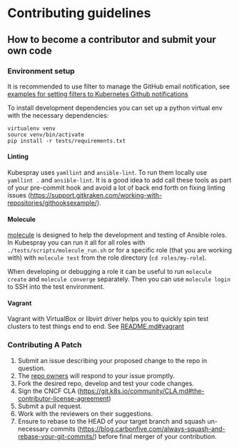 # Contributing guidelines

## How to become a contributor and submit your own code

### Environment setup

It is recommended to use filter to manage the GitHub email notification, see [examples for setting filters to Kubernetes Github notifications](https://github.com/kubernetes/community/blob/master/communication/best-practices.md#examples-for-setting-filters-to-kubernetes-github-notifications)

To install development dependencies you can set up a python virtual env with the necessary dependencies:

```ShellSession
virtualenv venv
source venv/bin/activate
pip install -r tests/requirements.txt
```

#### Linting

Kubespray uses `yamllint` and `ansible-lint`. To run them locally use `yamllint .` and `ansible-lint`. It is a good idea to add call these tools as part of your pre-commit hook and avoid a lot of back end forth on fixing linting issues (<https://support.gitkraken.com/working-with-repositories/githooksexample/>).

#### Molecule

[molecule](https://github.com/ansible-community/molecule) is designed to help the development and testing of Ansible roles. In Kubespray you can run it all for all roles with `./tests/scripts/molecule_run.sh` or for a specific role (that you are working with) with `molecule test` from the role directory (`cd roles/my-role`).

When developing or debugging a role it can be useful to run `molecule create` and `molecule converge` separately. Then you can use `molecule login` to SSH into the test environment.

#### Vagrant

Vagrant with VirtualBox or libvirt driver helps you to quickly spin test clusters to test things end to end. See [README.md#vagrant](README.md)

### Contributing A Patch

1. Submit an issue describing your proposed change to the repo in question.
2. The [repo owners](OWNERS) will respond to your issue promptly.
3. Fork the desired repo, develop and test your code changes.
4. Sign the CNCF CLA (<https://git.k8s.io/community/CLA.md#the-contributor-license-agreement>)
5. Submit a pull request.
6. Work with the reviewers on their suggestions.
7. Ensure to rebase to the HEAD of your target branch and squash un-necessary commits (<https://blog.carbonfive.com/always-squash-and-rebase-your-git-commits/>) before final merger of your contribution.
